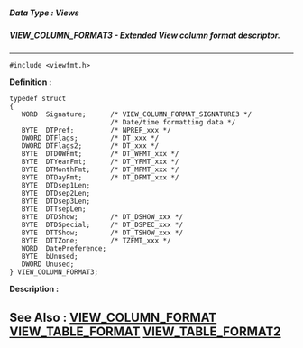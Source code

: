##### Data Type : Views
##### VIEW_COLUMN_FORMAT3 - Extended View column format descriptor.
---
```
#include <viewfmt.h>
```

**Definition :**
```
typedef struct
{
   WORD  Signature;      /* VIEW_COLUMN_FORMAT_SIGNATURE3 */
                         /* Date/time formatting data */
   BYTE  DTPref;         /* NPREF_xxx */
   DWORD DTFlags;        /* DT_xxx */
   DWORD DTFlags2;       /* DT_xxx */
   BYTE  DTDOWFmt;       /* DT_WFMT_xxx */
   BYTE  DTYearFmt;      /* DT_YFMT_xxx */
   BYTE  DTMonthFmt;     /* DT_MFMT_xxx */
   BYTE  DTDayFmt;       /* DT_DFMT_xxx */
   BYTE  DTDsep1Len;
   BYTE  DTDsep2Len;
   BYTE  DTDsep3Len;
   BYTE  DTTsepLen;
   BYTE  DTDShow;        /* DT_DSHOW_xxx */
   BYTE  DTDSpecial;     /* DT_DSPEC_xxx */
   BYTE  DTTShow;        /* DT_TSHOW_xxx */
   BYTE  DTTZone;        /* TZFMT_xxx */
   WORD  DatePreference;
   BYTE  bUnused;
   DWORD Unused;
} VIEW_COLUMN_FORMAT3;
```

**Description :**




**See Also :**
[VIEW_COLUMN_FORMAT](/domino-c-api-docs/reference/Data/VIEW_COLUMN_FORMAT)
[VIEW_TABLE_FORMAT](/domino-c-api-docs/reference/Data/VIEW_TABLE_FORMAT)
[VIEW_TABLE_FORMAT2](/domino-c-api-docs/reference/Data/VIEW_TABLE_FORMAT2)
---
